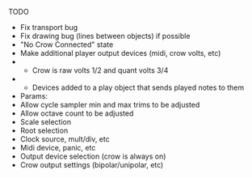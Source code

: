 TODO
- Fix transport bug
- Fix drawing bug (lines between objects) if possible
- "No Crow Connected" state
- Make additional player output devices (midi, crow volts, etc)
- - Crow is raw volts 1/2 and quant volts 3/4
- - Devices added to a play object that sends played notes to them
- Params:
- Allow cycle sampler min and max trims to be adjusted
- Allow octave count to be adjusted
- Scale selection
- Root selection
- Clock source, mult/div, etc
- Midi device, panic, etc
- Output device selection (crow is always on)
- Crow output settings (bipolar/unipolar, etc)